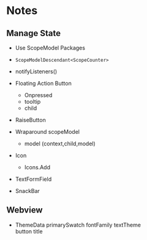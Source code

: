 # Notes

## Manage State

- Use ScopeModel Packages
- `ScopeModelDescendant<ScopeCounter>`
- notifyListeners()
- Floating Action Button

  - Onpressed
  - tooltip
  - child

- RaiseButton

- Wraparound scopeModel

  - model (context,child,model)

- Icon

  - Icons.Add

- TextFormField

- SnackBar

## Webview

- ThemeData
  primarySwatch
  fontFamily
  textTheme  
   button
  title
